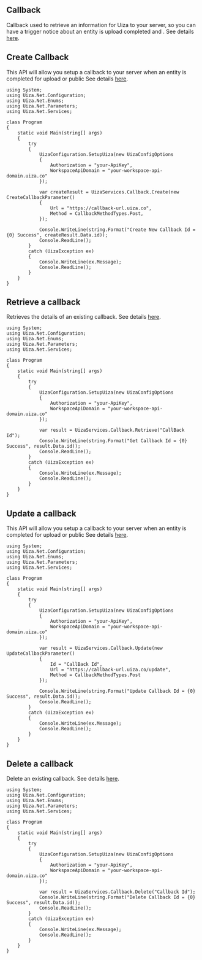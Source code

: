 ## Callback
Callback used to retrieve an information for Uiza to your server, so you can have a trigger notice about an entity is upload completed and .
See details [here](https://docs.uiza.io/#callback).

## Create Callback
This API will allow you setup a callback to your server when an entity is completed for upload or public
See details [here](https://docs.uiza.io/#create-a-callback).

```Cshard
using System;
using Uiza.Net.Configuration;
using Uiza.Net.Enums;
using Uiza.Net.Parameters;
using Uiza.Net.Services;

class Program
{
	static void Main(string[] args)
	{
		try
		{
			UizaConfiguration.SetupUiza(new UizaConfigOptions
			{
				Authorization = "your-ApiKey",
				WorkspaceApiDomain = "your-workspace-api-domain.uiza.co"
			});

			var createResult = UizaServices.Callback.Create(new CreateCallbackParameter()
			{
				Url = "https://callback-url.uiza.co",
				Method = CallbackMethodTypes.Post,
			});

			Console.WriteLine(string.Format("Create New Callback Id = {0} Success", createResult.Data.id));
			Console.ReadLine();
		}
		catch (UizaException ex)
		{              
			Console.WriteLine(ex.Message);
			Console.ReadLine();
		}
	}
}
```

## Retrieve a callback
Retrieves the details of an existing callback.
See details [here](https://docs.uiza.io/#retrieve-a-callback).

```Cshard
using System;
using Uiza.Net.Configuration;
using Uiza.Net.Enums;
using Uiza.Net.Parameters;
using Uiza.Net.Services;

class Program
{
	static void Main(string[] args)
	{
		try
		{
			UizaConfiguration.SetupUiza(new UizaConfigOptions
			{
				Authorization = "your-ApiKey",
				WorkspaceApiDomain = "your-workspace-api-domain.uiza.co"
			});

			var result = UizaServices.Callback.Retrieve("CallBack Id");
			Console.WriteLine(string.Format("Get Callback Id = {0} Success", result.Data.id));
			Console.ReadLine();
		}
		catch (UizaException ex)
		{              
			Console.WriteLine(ex.Message);
			Console.ReadLine();
		}
	}
}
```

## Update a callback
This API will allow you setup a callback to your server when an entity is completed for upload or public
See details [here](https://docs.uiza.io/#update-a-callback).

```Cshard
using System;
using Uiza.Net.Configuration;
using Uiza.Net.Enums;
using Uiza.Net.Parameters;
using Uiza.Net.Services;

class Program
{
	static void Main(string[] args)
	{
		try
		{
			UizaConfiguration.SetupUiza(new UizaConfigOptions
			{
				Authorization = "your-ApiKey",
				WorkspaceApiDomain = "your-workspace-api-domain.uiza.co"
			});

			var result = UizaServices.Callback.Update(new UpdateCallbackParameter()
			{
				Id = "CallBack Id",
				Url = "https://callback-url.uiza.co/update",
				Method = CallbackMethodTypes.Post
			});

			Console.WriteLine(string.Format("Update Callback Id = {0} Success", result.Data.id));
			Console.ReadLine();
		}
		catch (UizaException ex)
		{              
			Console.WriteLine(ex.Message);
			Console.ReadLine();
		}
	}
}
```

## Delete a callback
Delete an existing callback.
See details [here](https://docs.uiza.io/#delete-a-callback).

```Cshard
using System;
using Uiza.Net.Configuration;
using Uiza.Net.Enums;
using Uiza.Net.Parameters;
using Uiza.Net.Services;

class Program
{
	static void Main(string[] args)
	{
		try
		{
			UizaConfiguration.SetupUiza(new UizaConfigOptions
			{
				Authorization = "your-ApiKey",
				WorkspaceApiDomain = "your-workspace-api-domain.uiza.co"
			});

			var result = UizaServices.Callback.Delete("Callback Id");
			Console.WriteLine(string.Format("Delete Callback Id = {0} Success", result.Data.id));
			Console.ReadLine();
		}
		catch (UizaException ex)
		{              
			Console.WriteLine(ex.Message);
			Console.ReadLine();
		}
	}
}
```



